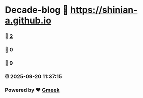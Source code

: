 # Decade-blog :link: https://shinian-a.github.io 
### :page_facing_up: [2](https://shinian-a.github.io/tag.html) 
### :speech_balloon: 0 
### :hibiscus: 9 
### :alarm_clock: 2025-09-20 11:37:15 
### Powered by :heart: [Gmeek](https://github.com/Meekdai/Gmeek)
